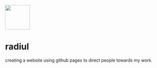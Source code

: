 <img src="https://yt3.ggpht.com/Wmm3ZQ-r_LbcKGRpwbWkgy2fp3qhMSRQnns9M5fdrPWiYLkTJLjWcCZrDprOF00hqgmjO9Fbjw=s900-c-k-c0x00ffffff-no-rj.png" width="80">


# radiul
creating a website using github pages to direct people towards my work.